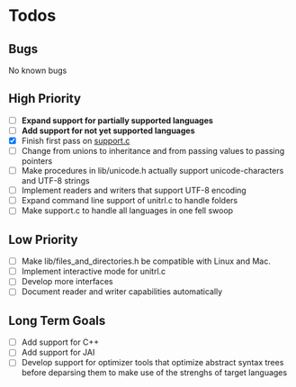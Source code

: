 # Todos

## Bugs

No known bugs

## High Priority

- [ ] **Expand support for partially supported languages**
- [ ] **Add support for not yet supported languages**
- [x] Finish first pass on [support.c](src/support.c)
- [ ] Change from unions to inheritance and from passing values to passing pointers
- [ ] Make procedures in lib/unicode.h actually support unicode-characters and UTF-8 strings
- [ ] Implement readers and writers that support UTF-8 encoding
- [ ] Expand command line support of unitrl.c to handle folders
- [ ] Make support.c to handle all languages in one fell swoop

## Low Priority

- [ ] Make lib/files_and_directories.h be compatible with Linux and Mac.
- [ ] Implement interactive mode for unitrl.c
- [ ] Develop more interfaces
- [ ] Document reader and writer capabilities automatically

## Long Term Goals

- [ ] Add support for C++
- [ ] Add support for JAI
- [ ] Develop support for optimizer tools that optimize abstract syntax trees before deparsing them to make use of the strenghs of target languages
